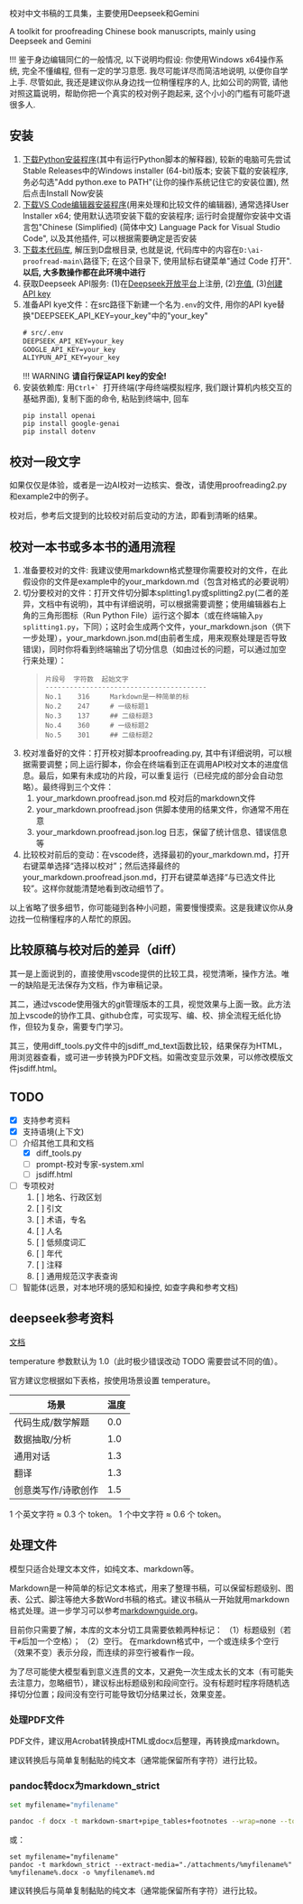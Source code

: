 校对中文书稿的工具集，主要使用Deepseek和Gemini

A toolkit for proofreading Chinese book manuscripts, mainly using Deepseek and Gemini

!!!
    鉴于身边编辑同仁的一般情况, 以下说明均假设: 你使用Windows x64操作系统, 完全不懂编程, 但有一定的学习意愿. 我尽可能详尽而简洁地说明, 以便你自学上手. 尽管如此, 我还是建议你从身边找一位稍懂程序的人, 比如公司的网管, 请他对照这篇说明，帮助你把一个真实的校对例子跑起来, 这个小小的门槛有可能吓退很多人.

## 安装

1. [下载Python安装程序](https://www.python.org/downloads/windows/)(其中有运行Python脚本的解释器), 较新的电脑可先尝试Stable Releases中的Windows installer (64-bit)版本; 安装下载的安装程序, 务必勾选"Add python.exe to PATH"(让你的操作系统记住它的安装位置), 然后点击Install Now安装
2. [下载VS Code编辑器安装程序](https://code.visualstudio.com/Download)(用来处理和比较文件的编辑器), 通常选择User Installer x64; 使用默认选项安装下载的安装程序; 运行时会提醒你安装中文语言包"Chinese (Simplified) (简体中文) Language Pack for Visual Studio Code", 以及其他插件, 可以根据需要确定是否安装
3. [下载本代码库](https://github.com/Fusyong/ai-proofread/archive/refs/heads/main.zip), 解压到D盘根目录, 也就是说, 代码库中的内容在`D:\ai-proofread-main\`路径下; 在这个目录下, 使用鼠标右键菜单"通过 Code 打开". **以后, 大多数操作都在此环境中进行**
4. 获取Deepseek API服务: (1)在[Deepseek开放平台](https://platform.deepseek.com/)上注册, (2)[充值](https://platform.deepseek.com/top_up), (3)[创建API key](https://platform.deepseek.com/api_keys)
5. 准备API kye文件：在src路径下新建一个名为`.env`的文件, 用你的API kye替换"DEEPSEEK_API_KEY=your_key"中的"your_key"
    ```txt
    # src/.env
    DEEPSEEK_API_KEY=your_key
    GOOGLE_API_KEY=your_key
    ALIYPUN_API_KEY=your_key
    ```
    !!! WARNING
        **请自行保证API key的安全!**
6. 安装依赖库: 用``Ctrl+` ``打开终端(字母终端模拟程序, 我们跟计算机内核交互的基础界面), 复制下面的命令, 粘贴到终端中, 回车
    ```shell
    pip install openai
    pip install google-genai
    pip install dotenv
    ```

## 校对一段文字

如果仅仅是体验，或者是一边AI校对一边核实、誊改，请使用proofreading2.py和example2中的例子。

校对后，参考后文提到的比较校对前后变动的方法，即看到清晰的结果。

##  校对一本书或多本书的通用流程

1. 准备要校对的文件: 我建议使用markdown格式整理你需要校对的文件，在此假设你的文件是example中的your_markdown.md（包含对格式的必要说明）
2. 切分要校对的文件：打开文件切分脚本splitting1.py或splitting2.py(二者的差异，文档中有说明)，其中有详细说明，可以根据需要调整；使用编辑器右上角的三角形图标（Run Python File）运行这个脚本（或在终端输入`py splitting1.py`，下同）；这时会生成两个文件，your_markdown.json（供下一步处理），your_markdown.json.md(由前者生成，用来观察处理是否导致错误)，同时你将看到终端输出了切分信息（如由过长的问题，可以通过加空行来处理）：
    >```text
    >片段号  字符数  起始文字
    >----------------------------------------
    >No.1    316     Markdown是一种简单的标
    >No.2    247     # 一级标题1
    >No.3    137     ## 二级标题3
    >No.4    360     # 一级标题2
    >No.5    301     ## 二级标题2
    >```
3.  校对准备好的文件：打开校对脚本proofreading.py, 其中有详细说明，可以根据需要调整；同上运行脚本，你会在终端看到正在调用API校对文本的进度信息。最后，如果有未成功的片段，可以重复运行（已经完成的部分会自动忽略）。最终得到三个文件：
    1. your_markdown.proofread.json.md 校对后的markdown文件
    2. your_markdown.proofread.json 供脚本使用的结果文件，你通常不用在意
    3. your_markdown.proofread.json.log 日志，保留了统计信息、错误信息等
4.  比较校对前后的变动：在vscode终，选择最初的your_markdown.md，打开右键菜单选择“选择以校对”；然后选择最终的your_markdown.proofread.json.md，打开右键菜单选择“与已选文件比较”。这样你就能清楚地看到改动细节了。

以上省略了很多细节，你可能碰到各种小问题，需要慢慢摸索。这是我建议你从身边找一位稍懂程序的人帮忙的原因。

## 比较原稿与校对后的差异（diff）

其一是上面说到的，直接使用vscode提供的比较工具，视觉清晰，操作方法。唯一的缺陷是无法保存为文档，作为审稿记录。

其二，通过vscode使用强大的git管理版本的工具，视觉效果与上面一致。此方法加上vscode的协作工具、github仓库，可实现写、编、校、排全流程无纸化协作，但较为复杂，需要专门学习。

其三，使用diff_tools.py文件中的jsdiff_md_text函数比较，结果保存为HTML，用浏览器查看，或可进一步转换为PDF文档。如需改变显示效果，可以修改模版文件jsdiff.html。

## TODO

* [x] 支持参考资料
* [x] 支持语境(上下文)
* [ ] 介绍其他工具和文档
    * [x] diff_tools.py
    * [ ] prompt-校对专家-system.xml
    * [ ] jsdiff.html
* [ ] 专项校对
    1. [ ] 地名、行政区划
    2. [ ] 引文
    3. [ ] 术语，专名
    4. [ ] 人名
    5. [ ] 低频度词汇
    6. [ ] 年代
    7. [ ] 注释
    8. [ ] 通用规范汉字表查询
* [ ] 智能体(远景，对本地环境的感知和操控, 如查字典和参考文档)

## deepseek参考资料

[文档](https://api-docs.deepseek.com/zh-cn/)

temperature 参数默认为 1.0（此时极少错误改动 TODO 需要尝试不同的值）。

官方建议您根据如下表格，按使用场景设置 temperature。

| 场景                | 温度 |
| ------------------- | ---- |
| 代码生成/数学解题   | 0.0  |
| 数据抽取/分析       | 1.0  |
| 通用对话            | 1.3  |
| 翻译                | 1.3  |
| 创意类写作/诗歌创作 | 1.5  |

1 个英文字符 ≈ 0.3 个 token。
1 个中文字符 ≈ 0.6 个 token。

## 处理文件

模型只适合处理文本文件，如纯文本、markdown等。

Markdown是一种简单的标记文本格式，用来了整理书稿，可以保留标题级别、图表、公式、脚注等绝大多数Word书稿的格式。建议书稿从一开始就用markdown格式处理。进一步学习可以参考[markdownguide.org](https://www.markdownguide.org/)。

目前你只需要了解，本库的文本分切工具需要依赖两种标记：
（1）标题级别（若干`#`后加一个空格）；
（2）空行。
在markdown格式中，一个或连续多个空行（效果不变）表示分段，而连续的非空行被看作一段。

为了尽可能使大模型看到意义连贯的文本，又避免一次生成太长的文本（有可能失去注意力，忽略细节），建议标出标题级别和段间空行。没有标题时程序将随机选择切分位置；段间没有空行可能导致切分结果过长，效果变差。


### 处理PDF文件

PDF文件，建议用Acrobat转换成HTML或docx后整理，再转换成markdown。

建议转换后与简单复制黏贴的纯文本（通常能保留所有字符）进行比较。

### pandoc转docx为markdown_strict

```bash
set myfilename="myfilename"

pandoc -f docx -t markdown-smart+pipe_tables+footnotes --wrap=none --toc --extract-media="./attachments/%myfilename%" %myfilename%.docx -o %myfilename%.md
```

或：

```shell
set myfilename="myfilename"
pandoc -t markdown_strict --extract-media="./attachments/%myfilename%" %myfilename%.docx -o %myfilename%.md
```

建议转换后与简单复制黏贴的纯文本（通常能保留所有字符）进行比较。
